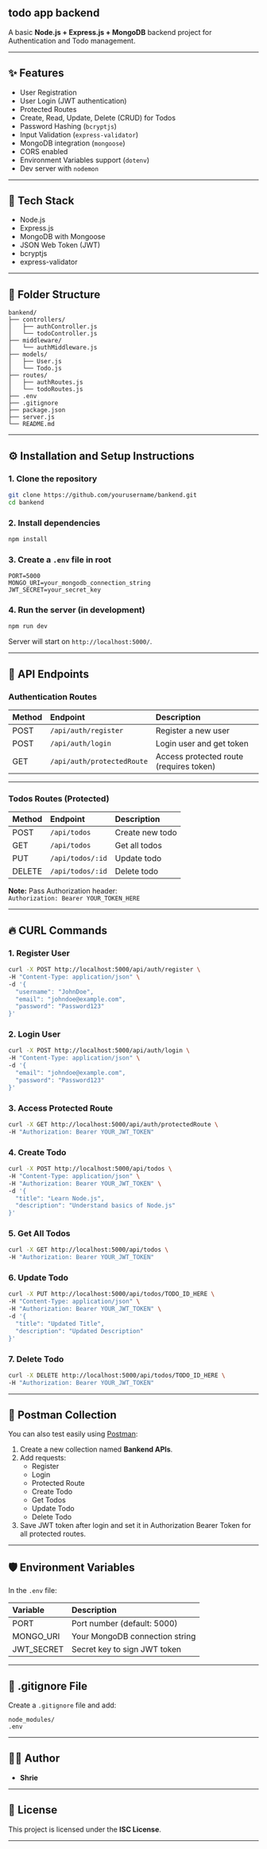 ## todo app backend

A basic **Node.js + Express.js + MongoDB** backend project for Authentication and Todo management.

---

## ✨ Features

- User Registration
- User Login (JWT authentication)
- Protected Routes
- Create, Read, Update, Delete (CRUD) for Todos
- Password Hashing (`bcryptjs`)
- Input Validation (`express-validator`)
- MongoDB integration (`mongoose`)
- CORS enabled
- Environment Variables support (`dotenv`)
- Dev server with `nodemon`

---

## 🚀 Tech Stack

- Node.js
- Express.js
- MongoDB with Mongoose
- JSON Web Token (JWT)
- bcryptjs
- express-validator

---

## 📂 Folder Structure

```
bankend/
├── controllers/
│   ├── authController.js
│   └── todoController.js
├── middleware/
│   └── authMiddleware.js
├── models/
│   ├── User.js
│   └── Todo.js
├── routes/
│   ├── authRoutes.js
│   └── todoRoutes.js
├── .env
├── .gitignore
├── package.json
├── server.js
└── README.md
```

---

## ⚙️ Installation and Setup Instructions

### 1. Clone the repository

```bash
git clone https://github.com/yourusername/bankend.git
cd bankend
```

### 2. Install dependencies

```bash
npm install
```

### 3. Create a `.env` file in root

```env
PORT=5000
MONGO_URI=your_mongodb_connection_string
JWT_SECRET=your_secret_key
```

### 4. Run the server (in development)

```bash
npm run dev
```

Server will start on `http://localhost:5000/`.

---

## 📨 API Endpoints

### Authentication Routes

| Method | Endpoint | Description |
| :--- | :--- | :--- |
| POST | `/api/auth/register` | Register a new user |
| POST | `/api/auth/login` | Login user and get token |
| GET | `/api/auth/protectedRoute` | Access protected route (requires token) |

---

### Todos Routes (Protected)

| Method | Endpoint | Description |
| :--- | :--- | :--- |
| POST | `/api/todos` | Create new todo |
| GET | `/api/todos` | Get all todos |
| PUT | `/api/todos/:id` | Update todo |
| DELETE | `/api/todos/:id` | Delete todo |

**Note:** Pass Authorization header:  
```Authorization: Bearer YOUR_TOKEN_HERE```

---

## 🔥 CURL Commands

### 1. Register User

```bash
curl -X POST http://localhost:5000/api/auth/register \
-H "Content-Type: application/json" \
-d '{
  "username": "JohnDoe",
  "email": "johndoe@example.com",
  "password": "Password123"
}'
```

### 2. Login User

```bash
curl -X POST http://localhost:5000/api/auth/login \
-H "Content-Type: application/json" \
-d '{
  "email": "johndoe@example.com",
  "password": "Password123"
}'
```

### 3. Access Protected Route

```bash
curl -X GET http://localhost:5000/api/auth/protectedRoute \
-H "Authorization: Bearer YOUR_JWT_TOKEN"
```

### 4. Create Todo

```bash
curl -X POST http://localhost:5000/api/todos \
-H "Content-Type: application/json" \
-H "Authorization: Bearer YOUR_JWT_TOKEN" \
-d '{
  "title": "Learn Node.js",
  "description": "Understand basics of Node.js"
}'
```

### 5. Get All Todos

```bash
curl -X GET http://localhost:5000/api/todos \
-H "Authorization: Bearer YOUR_JWT_TOKEN"
```

### 6. Update Todo

```bash
curl -X PUT http://localhost:5000/api/todos/TODO_ID_HERE \
-H "Content-Type: application/json" \
-H "Authorization: Bearer YOUR_JWT_TOKEN" \
-d '{
  "title": "Updated Title",
  "description": "Updated Description"
}'
```

### 7. Delete Todo

```bash
curl -X DELETE http://localhost:5000/api/todos/TODO_ID_HERE \
-H "Authorization: Bearer YOUR_JWT_TOKEN"
```

---

## 📨 Postman Collection

You can also test easily using [Postman](https://www.postman.com/):

1. Create a new collection named **Bankend APIs**.
2. Add requests:
   - Register
   - Login
   - Protected Route
   - Create Todo
   - Get Todos
   - Update Todo
   - Delete Todo
3. Save JWT token after login and set it in Authorization Bearer Token for all protected routes.

---

## 🛡️ Environment Variables

In the `.env` file:

| Variable | Description |
| :--- | :--- |
| PORT | Port number (default: 5000) |
| MONGO_URI | Your MongoDB connection string |
| JWT_SECRET | Secret key to sign JWT token |

---

## 🧹 .gitignore File

Create a `.gitignore` file and add:

```
node_modules/
.env
```

---

## 🧑‍💻 Author

- **Shrie**

---

## 📜 License

This project is licensed under the **ISC License**.

---

